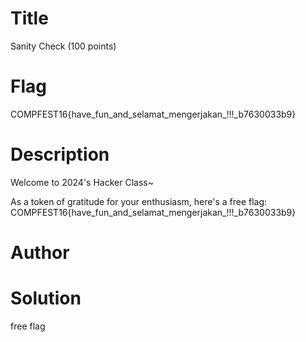 # Title
Sanity Check (100 points)

# Flag
COMPFEST16{have_fun_and_selamat_mengerjakan_!!!_b7630033b9}

# Description
Welcome to 2024's Hacker Class~

As a token of gratitude for your enthusiasm, here's a free flag: COMPFEST16{have_fun_and_selamat_mengerjakan_!!!_b7630033b9}

# Author

# Solution
free flag